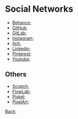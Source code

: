 # Social Networks

- [Behance](https://www.behance.net/meiagaspe);
- [GitHub](https://github.com/201flaviosilva);
- [GitLab](https://gitlab.com/201flaviosilva);
- [Instagram](https://www.instagram.com/meiagaspea/);
- [Itch](https://meiagaspea.itch.io/);
- [Linkedin](https://www.linkedin.com/in/fl%C3%A1vio-silva-2b069b146/);
- [Pinterest](https://www.pinterest.pt/MeiaGaspea/);
- [Youtube](https://www.youtube.com/channel/UCUqmAAgOoVVMpxykzPNCSUw);

## Others

- [Scratch](https://scratch.mit.edu/users/PresuntoSilva/);
- [FlowLab](https://flowlab.io/users/profile/367057);
- [Piskel](https://www.piskelapp.com/user/4717187925803008);
- [PixelArt](https://www.pixilart.com/flaviosilva);

[Back](./Readme.md);
